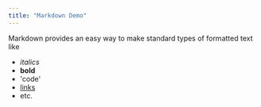 ```yaml
---
title: "Markdown Demo"
---
```

Markdown provides an easy way to make standard types of formatted text like
- *italics*
- **bold**
- 'code'
- [links](markdown.rstudio.com)
- etc.
